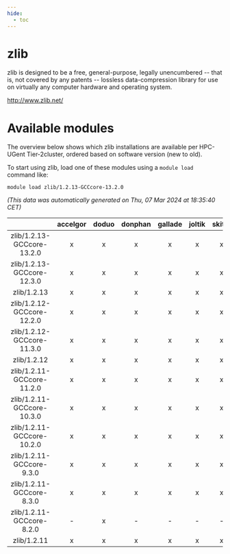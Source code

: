 ```yaml
---
hide:
  - toc
---
```


zlib
====


zlib is designed to be a free, general-purpose, legally unencumbered -- that is, not covered by any patents -- lossless data-compression library for use on virtually any computer hardware and operating system.

http://www.zlib.net/
# Available modules


The overview below shows which zlib installations are available per HPC-UGent Tier-2cluster, ordered based on software version (new to old).

To start using zlib, load one of these modules using a `module load` command like:

```shell
module load zlib/1.2.13-GCCcore-13.2.0
```

*(This data was automatically generated on Thu, 07 Mar 2024 at 18:35:40 CET)*  

| |accelgor|doduo|donphan|gallade|joltik|skitty|
| :---: | :---: | :---: | :---: | :---: | :---: | :---: |
|zlib/1.2.13-GCCcore-13.2.0|x|x|x|x|x|x|
|zlib/1.2.13-GCCcore-12.3.0|x|x|x|x|x|x|
|zlib/1.2.13|x|x|x|x|x|x|
|zlib/1.2.12-GCCcore-12.2.0|x|x|x|x|x|x|
|zlib/1.2.12-GCCcore-11.3.0|x|x|x|x|x|x|
|zlib/1.2.12|x|x|x|x|x|x|
|zlib/1.2.11-GCCcore-11.2.0|x|x|x|x|x|x|
|zlib/1.2.11-GCCcore-10.3.0|x|x|x|x|x|x|
|zlib/1.2.11-GCCcore-10.2.0|x|x|x|x|x|x|
|zlib/1.2.11-GCCcore-9.3.0|x|x|x|x|x|x|
|zlib/1.2.11-GCCcore-8.3.0|x|x|x|x|x|x|
|zlib/1.2.11-GCCcore-8.2.0|-|x|-|-|-|-|
|zlib/1.2.11|x|x|x|x|x|x|
